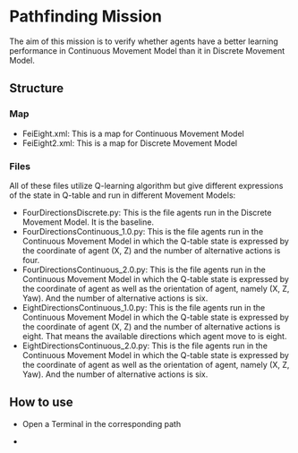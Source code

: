 # Pathfinding Mission
The aim of this mission is to verify whether agents have a better learning performance in Continuous Movement Model than it in Discrete Movement Model.
## Structure
### Map
* FeiEight.xml: This is a map for Continuous Movement Model
* FeiEight2.xml: This is a map for Discrete Movement Model
### Files
All of these files utilize Q-learning algorithm but give different expressions of the state in Q-table and run in different Movement Models:
* FourDirectionsDiscrete.py: This is the file agents run in the Discrete Movement Model. It is the baseline. 
* FourDirectionsContinuous_1.0.py: This is the file agents run in the Continuous Movement Model in which the Q-table state is expressed by the coordinate of agent (X, Z) and the number of alternative actions is four. 
* FourDirectionsContinuous_2.0.py: This is the file agents run in the Continuous Movement Model in which the Q-table state is expressed by the coordinate of agent as well as the orientation of agent, namely (X, Z, Yaw). And the number of alternative actions is six.
* EightDirectionsContinuous_1.0.py: This is the file agents run in the Continuous Movement Model in which the Q-table state is expressed by the coordinate of agent (X, Z) and the number of alternative actions is eight. That means the available directions which agent move to is eight. 
* EightDirectionsContinuous_2.0.py: This is the file agents run in the Continuous Movement Model in which the Q-table state is expressed by the coordinate of agent as well as the orientation of agent, namely (X, Z, Yaw). And the number of alternative actions is six.
## How to use
* Open a Terminal in the corresponding path
* ```bash python FourDirectionsContinuous2.0.py